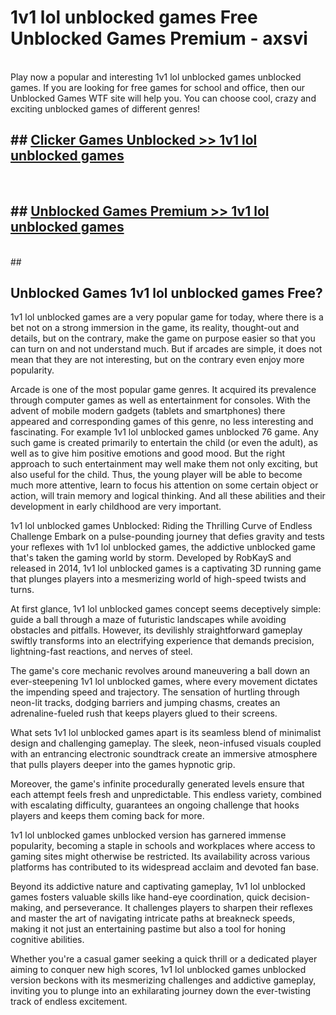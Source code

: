 # 1v1 lol unblocked games  Free Unblocked Games Premium - axsvi <br>
<br>
Play now a popular and interesting 1v1 lol unblocked games unblocked games. If you are looking for free games for school and office, then our Unblocked Games WTF site will help you. You can choose cool, crazy and exciting unblocked games of different genres!


## ##  [Clicker Games Unblocked >> 1v1 lol unblocked games](http://freeplayer.one?title=1v1_lol_unblocked_games&ref=UG)
  <br>

##  ## [Unblocked Games Premium >> 1v1 lol unblocked games](http://freeplayer.one?title=1v1_lol_unblocked_games&ref=UG)
  <br>
  ##



## Unblocked Games 1v1 lol unblocked games Free?

1v1 lol unblocked games are a very popular game for today, where there is a bet not on a strong immersion in the game, its reality, thought-out and details, but on the contrary, make the game on purpose easier so that you can turn on and not understand much. But if arcades are simple, it does not mean that they are not interesting, but on the contrary even enjoy more popularity.

Arcade is one of the most popular game genres. It acquired its prevalence through computer games as well as entertainment for consoles. With the advent of mobile modern gadgets (tablets and smartphones) there appeared and corresponding games of this genre, no less interesting and fascinating. For example 1v1 lol unblocked games unblocked 76 game. Any such game is created primarily to entertain the child (or even the adult), as well as to give him positive emotions and good mood. But the right approach to such entertainment may well make them not only exciting, but also useful for the child. Thus, the young player will be able to become much more attentive, learn to focus his attention on some certain object or action, will train memory and logical thinking. And all these abilities and their development in early childhood are very important.

1v1 lol unblocked games Unblocked: Riding the Thrilling Curve of Endless Challenge
Embark on a pulse-pounding journey that defies gravity and tests your reflexes with 1v1 lol unblocked games, the addictive unblocked game that's taken the gaming world by storm. Developed by RobKayS and released in 2014, 1v1 lol unblocked games is a captivating 3D running game that plunges players into a mesmerizing world of high-speed twists and turns.

At first glance, 1v1 lol unblocked games concept seems deceptively simple: guide a ball through a maze of futuristic landscapes while avoiding obstacles and pitfalls. However, its devilishly straightforward gameplay swiftly transforms into an electrifying experience that demands precision, lightning-fast reactions, and nerves of steel.

The game's core mechanic revolves around maneuvering a ball down an ever-steepening 1v1 lol unblocked games, where every movement dictates the impending speed and trajectory. The sensation of hurtling through neon-lit tracks, dodging barriers and jumping chasms, creates an adrenaline-fueled rush that keeps players glued to their screens.

What sets 1v1 lol unblocked games apart is its seamless blend of minimalist design and challenging gameplay. The sleek, neon-infused visuals coupled with an entrancing electronic soundtrack create an immersive atmosphere that pulls players deeper into the games hypnotic grip.

Moreover, the game's infinite procedurally generated levels ensure that each attempt feels fresh and unpredictable. This endless variety, combined with escalating difficulty, guarantees an ongoing challenge that hooks players and keeps them coming back for more.

1v1 lol unblocked games unblocked version has garnered immense popularity, becoming a staple in schools and workplaces where access to gaming sites might otherwise be restricted. Its availability across various platforms has contributed to its widespread acclaim and devoted fan base.

Beyond its addictive nature and captivating gameplay, 1v1 lol unblocked games fosters valuable skills like hand-eye coordination, quick decision-making, and perseverance. It challenges players to sharpen their reflexes and master the art of navigating intricate paths at breakneck speeds, making it not just an entertaining pastime but also a tool for honing cognitive abilities.

Whether you're a casual gamer seeking a quick thrill or a dedicated player aiming to conquer new high scores, 1v1 lol unblocked games unblocked version beckons with its mesmerizing challenges and addictive gameplay, inviting you to plunge into an exhilarating journey down the ever-twisting track of endless excitement.